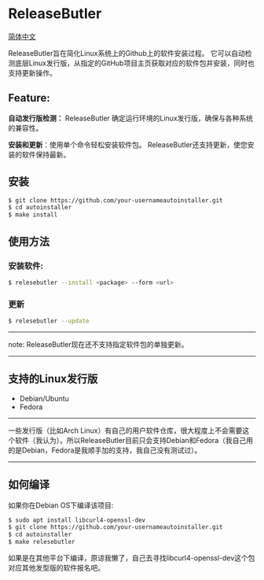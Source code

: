 # ReleaseButler
[简体中文](./REDME_ZH_CN.md)

ReleaseButler旨在简化Linux系统上的Github上的软件安装过程。 它可以自动检测底层Linux发行版，从指定的GitHub项目主页获取对应的软件包并安装，同时也支持更新操作。

## Feature:

**自动发行版检测：** ReleaseButler 确定运行环境的Linux发行版，确保与各种系统的兼容性。

**安装和更新**：使用单个命令轻松安装软件包。 ReleaseButler还支持更新，使您安装的软件保持最新。

## 安装

```bash
$ git clone https://github.com/your-usernameautoinstaller.git
$ cd autoinstaller
$ make install
```

## 使用方法

### 安装软件:

```bash
$ relesebutler --install <package> --form <url>
```

### 更新

```bash
$ relesebutler --update
```

---

note: ReleaseButler现在还不支持指定软件包的单独更新。

---

## 支持的Linux发行版

- Debian/Ubuntu
- Fedora

---

一些发行版（比如Arch Linux）有自己的用户软件仓库，很大程度上不会需要这个软件（我认为）。所以ReleaseButler目前只会支持Debian和Fedora（我自己用的是Debian，Fedora是我顺手加的支持，我自己没有测试过）。

---

## 如何编译

如果你在Debian OS下编译该项目:

```bash
$ sudo apt install libcurl4-openssl-dev
$ git clone https://github.com/your-usernameautoinstaller.git
$ cd autoinstaller
$ make relesebutler
```

如果是在其他平台下编译，原谅我懒了，自己去寻找libcurl4-openssl-dev这个包对应其他发型版的软件报名吧。